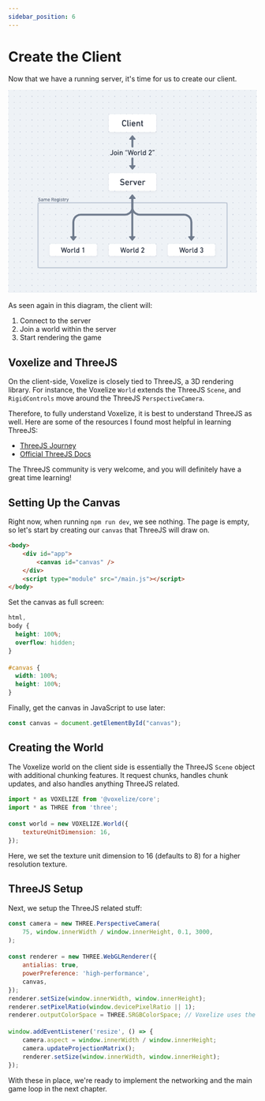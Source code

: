 ```yaml
---
sidebar_position: 6
---
```


# Create the Client

Now that we have a running server, it's time for us to create our client. 

![](../assets/server-vs-client.png)

As seen again in this diagram, the client will:

1. Connect to the server
2. Join a world within the server
3. Start rendering the game

## Voxelize and ThreeJS

On the client-side, Voxelize is closely tied to ThreeJS, a 3D rendering library. For instance, the Voxelize `World` extends the ThreeJS `Scene`, and `RigidControls` move around the ThreeJS `PerspectiveCamera`.

Therefore, to fully understand Voxelize, it is best to understand ThreeJS as well. Here are some of the resources I found most helpful in learning ThreeJS:
- [ThreeJS Journey](https://threejs-journey.com/)
- [Official ThreeJS Docs](https://threejs.org/manual/#en/fundamentals)

The ThreeJS community is very welcome, and you will definitely have a great time learning!

## Setting Up the Canvas

Right now, when running `npm run dev`, we see nothing. The page is empty, so let's start by creating our `canvas` that ThreeJS will draw on.

```html title="index.html"
<body>
    <div id="app">
        <canvas id="canvas" />
    </div>
    <script type="module" src="/main.js"></script>
</body>
```

Set the canvas as full screen:

```css title="style.css"
html,
body {
  height: 100%;
  overflow: hidden;
}

#canvas {
  width: 100%;
  height: 100%;
}
```

Finally, get the canvas in JavaScript to use later:

```javascript title="main.js"
const canvas = document.getElementById("canvas");
```

## Creating the World

The Voxelize world on the client side is essentially the ThreeJS `Scene` object with additional chunking features. It request chunks, handles chunk updates, and also handles anything ThreeJS related. 

```javascript title="main.js"
import * as VOXELIZE from '@voxelize/core';
import * as THREE from 'three';

const world = new VOXELIZE.World({
    textureUnitDimension: 16,
});
```

Here, we set the texture unit dimension to 16 (defaults to 8) for a higher resolution texture.

## ThreeJS Setup

Next, we setup the ThreeJS related stuff:

```javascript title="main.js"
const camera = new THREE.PerspectiveCamera(
    75, window.innerWidth / window.innerHeight, 0.1, 3000,
);

const renderer = new THREE.WebGLRenderer({
    antialias: true,
    powerPreference: 'high-performance',
    canvas,
});
renderer.setSize(window.innerWidth, window.innerHeight);
renderer.setPixelRatio(window.devicePixelRatio || 1);
renderer.outputColorSpace = THREE.SRGBColorSpace; // Voxelize uses the SRGB color space.

window.addEventListener('resize', () => {
    camera.aspect = window.innerWidth / window.innerHeight;
    camera.updateProjectionMatrix();
    renderer.setSize(window.innerWidth, window.innerHeight);
});
```

With these in place, we're ready to implement the networking and the main game loop in the next chapter.
